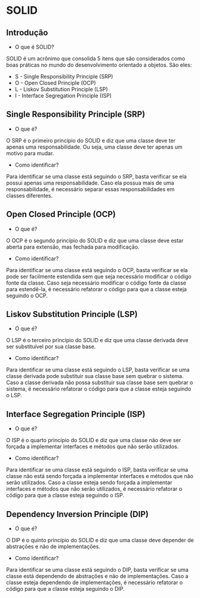 # SOLID

## Introdução

* O que é SOLID?

SOLID é um acrônimo que consolida 5 itens que são considerados como boas práticas no mundo do desenvolvimento orientado a objetos. São eles:

* S - Single Responsibility Principle (SRP)
* O - Open Closed Principle (OCP)
* L - Liskov Substitution Principle (LSP)
* I - Interface Segregation Principle (ISP)

## Single Responsibility Principle (SRP)

* O que é?

O SRP é o primeiro princípio do SOLID e diz que uma classe deve ter apenas uma responsabilidade. Ou seja, uma classe deve ter apenas um motivo para mudar. 

* Como identificar?

Para identificar se uma classe está seguindo o SRP, basta verificar se ela possui apenas uma responsabilidade. Caso ela possua mais de uma responsabilidade, é necessário separar essas responsabilidades em classes diferentes.

## Open Closed Principle (OCP)

* O que é?

O OCP é o segundo princípio do SOLID e diz que uma classe deve estar aberta para extensão, mas fechada para modificação.  

* Como identificar?

Para identificar se uma classe está seguindo o OCP, basta verificar se ela pode ser facilmente estendida sem que seja necessário modificar o código fonte da classe. Caso seja necessário modificar o código fonte da classe para estendê-la, é necessário refatorar o código para que a classe esteja seguindo o OCP.

## Liskov Substitution Principle (LSP) 

* O que é?

O LSP é o terceiro princípio do SOLID e diz que uma classe derivada deve ser substituível por sua classe base. 

* Como identificar?

Para identificar se uma classe está seguindo o LSP, basta verificar se uma classe derivada pode substituir sua classe base sem quebrar o sistema. Caso a classe derivada não possa substituir sua classe base sem quebrar o sistema, é necessário refatorar o código para que a classe esteja seguindo o LSP.

## Interface Segregation Principle (ISP)

* O que é?

O ISP é o quarto princípio do SOLID e diz que uma classe não deve ser forçada a implementar interfaces e métodos que não serão utilizados. 

* Como identificar?

Para identificar se uma classe está seguindo o ISP, basta verificar se uma classe não está sendo forçada a implementar interfaces e métodos que não serão utilizados. Caso a classe esteja sendo forçada a implementar interfaces e métodos que não serão utilizados, é necessário refatorar o código para que a classe esteja seguindo o ISP.

## Dependency Inversion Principle (DIP)

* O que é?

O DIP é o quinto princípio do SOLID e diz que uma classe deve depender de abstrações e não de implementações. 

* Como identificar?

Para identificar se uma classe está seguindo o DIP, basta verificar se uma classe está dependendo de abstrações e não de implementações. Caso a classe esteja dependendo de implementações, é necessário refatorar o código para que a classe esteja seguindo o DIP.



